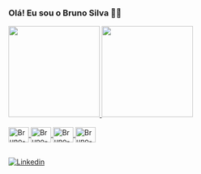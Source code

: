 
### Olá! Eu sou o Bruno Silva 🖐🏻

<div>
  <a href="https://beacons.ai/brunosilva399">
  <img height="180em" src="https://github-readme-stats.vercel.app/api?username=brunosilva399&show_icons=true&theme=tokyonight&include_all_comits=true&count_private=true"/>
  <img height="180em" src="https://github-readme-stats.vercel.app/api/top-langs/?username=brunosilva399&layout=compact&langs_count=16&theme=tokyonight"/>
</div>
    
<div style="display: inline_block"><br/>
  <img align="center" alt="Bruno-Saas" height="30" width="40" src="https://cdn.jsdelivr.net/gh/devicons/devicon@latest/icons/html5/html5-original.svg" />
  <img align="center" alt="Bruno-HTML" height="30" width="40" src="https://cdn.jsdelivr.net/gh/devicons/devicon@latest/icons/css3/css3-original.svg" />
  <img align="center" alt="Bruno-Saas" height="30" width="40" src="https://cdn.jsdelivr.net/gh/devicons/devicon@latest/icons/javascript/javascript-original.svg" />
  <img align="center" alt="Bruno-Saas" height="30" width="40" src="https://cdn.jsdelivr.net/gh/devicons/devicon@latest/icons/sass/sass-original.svg" />
</div>

##
[![Linkedin](https://img.shields.io/badge/LinkedIn-0077B5?style=for-the-badge&logo=linkedin&logoColor=white)](https://www.linkedin.com/in/bruno-silva-3672082a5)









